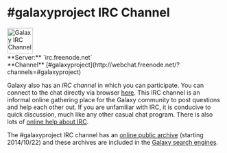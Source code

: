 # #galaxyproject IRC Channel

<div class='right'><img src="/src/images/icons/ChatBalloons.png" alt="Galaxy IRC Channel" width="60" /></div>
<div class='left'>
**Server:**   `irc.freenode.net`&nbsp;&nbsp;<br />
**Channel**  [#galaxyproject](http://webchat.freenode.net/?channels=#galaxyproject)
</div>

Galaxy also has an *IRC channel* in which you can participate.  You can connect to the chat directly via browser  [here](http://webchat.freenode.net/?channels=#galaxyproject). This IRC channel is an informal online gathering place for the Galaxy community to post questions and help each other out.  If you are unfamiliar with IRC, it is conducive to quick discussion, much like any other casual chat program.  There is also lots of [online help about IRC](http://www.irchelp.org/).

The #galaxyproject IRC channel has an [online public archive](https://botbot.me/freenode/galaxyproject/) (starting 2014/10/22) and these archives are included in the [Galaxy search engines](http://galaxyproject.org/search/web).
